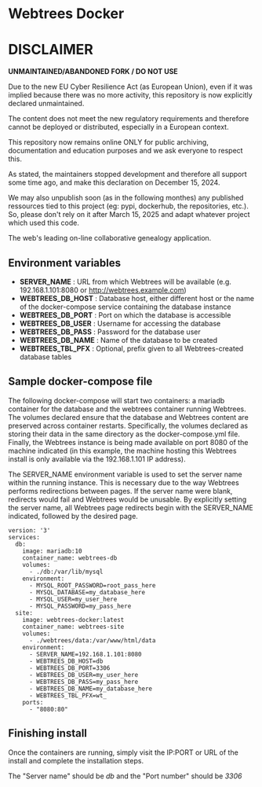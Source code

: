 # Webtrees Docker


DISCLAIMER
============

**UNMAINTAINED/ABANDONED FORK / DO NOT USE**

Due to the new EU Cyber Resilience Act (as European Union), even if it was implied because there was no more activity, this repository is now explicitly declared unmaintained.

The content does not meet the new regulatory requirements and therefore cannot be deployed or distributed, especially in a European context.

This repository now remains online ONLY for public archiving, documentation and education purposes and we ask everyone to respect this.

As stated, the maintainers stopped development and therefore all support some time ago, and make this declaration on December 15, 2024.

We may also unpublish soon (as in the following monthes) any published ressources tied to this project (eg: pypi, dockerhub, the repositories, etc.).
So, please don't rely on it after March 15, 2025 and adapt whatever project which used this code.





The web's leading on-line collaborative genealogy application.

## Environment variables

* **SERVER_NAME** : URL from which Webtrees will be available (e.g. 192.168.1.101:8080 or http://webtrees.example.com)
* **WEBTREES_DB_HOST** : Database host, either different host or the name of the docker-compose service containing the database instance
* **WEBTREES_DB_PORT** : Port on which the database is accessible
* **WEBTREES_DB_USER** : Username for accessing the database
* **WEBTREES_DB_PASS** : Password for the database user
* **WEBTREES_DB_NAME** : Name of the database to be created
* **WEBTREES_TBL_PFX** : Optional, prefix given to all Webtrees-created database tables

## Sample docker-compose file

The following docker-compose will start two containers: a mariadb container for the database and the webtrees container running Webtrees. The volumes declared ensure that the database and Webtrees content are preserved across container restarts. Specifically, the volumes declared as storing their data in the same directory as the docker-compose.yml file. Finally, the Webtrees instance is being made available on port 8080 of the machine indicated (in this example, the machine hosting this Webtrees install is only available via the 192.168.1.101 IP address).

The SERVER_NAME environment variable is used to set the server name within the running instance. This is necessary due to the way Webtrees performs redirections between pages. If the server name were blank, redirects would fail and Webtrees would be unusable. By explicitly setting the server name, all Webtrees page redirects begin with the SERVER_NAME indicated, followed by the desired page.

```
version: '3'
services:
  db:
    image: mariadb:10
    container_name: webtrees-db
    volumes:
      - ./db:/var/lib/mysql
    environment:
      - MYSQL_ROOT_PASSWORD=root_pass_here
      - MYSQL_DATABASE=my_database_here
      - MYSQL_USER=my_user_here
      - MYSQL_PASSWORD=my_pass_here
  site:
    image: webtrees-docker:latest
    container_name: webtrees-site
    volumes:
      - ./webtrees/data:/var/www/html/data
    environment:
      - SERVER_NAME=192.168.1.101:8080
      - WEBTREES_DB_HOST=db
      - WEBTREES_DB_PORT=3306
      - WEBTREES_DB_USER=my_user_here
      - WEBTREES_DB_PASS=my_pass_here
      - WEBTREES_DB_NAME=my_database_here
      - WEBTREES_TBL_PFX=wt_
    ports:
      - "8080:80"
```

## Finishing install

Once the containers are running, simply visit the IP:PORT or URL of the install and complete the installation steps.

The "Server name" should be *db* and the "Port number" should be *3306*
